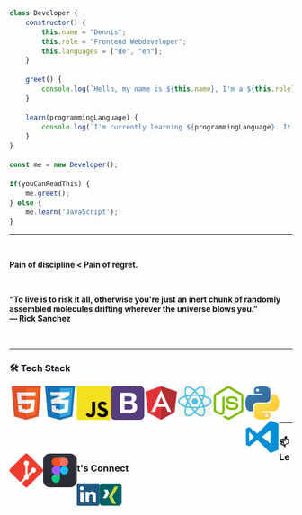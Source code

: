```javascript
class Developer {
    constructor() {
        this.name = "Dennis";
        this.role = "Frontend Webdeveloper";
        this.languages = ["de", "en"];
    }
    
    greet() {
        console.log(`Hello, my name is ${this.name}, I'm a ${this.role}. Nice to meet you! :)`);
    }
    
    learn(programmingLanguage) {
        console.log(`I'm currently learning ${programmingLanguage}. It is so much fun!`);
    }
}

const me = new Developer();

if(youCanReadThis) {
    me.greet();    
} else {
    me.learn('JavaScript');
}


```

<hr>
<br>
<p><b>Pain of discipline < Pain of regret.<b></p>
<br>
<p><b>“To live is to risk it all, otherwise you're just an inert chunk of randomly assembled molecules drifting wherever the universe blows you.”<br>
— Rick Sanchez<b></p>
<br>
<hr>

### 🛠 Tech Stack
<!-- languages -->
<a href="https://github.com/Reaper922" target="_blank"> 
<img align="left" src="https://github.com/Reaper922/Reaper922/blob/main/images/html.png" alt="HTML" width="60px" />
</a>

<a href="https://github.com/Reaper922" target="_blank"> 
<img align="left" src="https://github.com/Reaper922/Reaper922/blob/main/images/css.png" alt="CSS" width="60px" />
</a>

<a href="https://github.com/Reaper922" target="_blank"> 
<img align="left" src="https://github.com/Reaper922/Reaper922/blob/main/images/javascript.png" alt="JavaScript" width="60px" />
</a>

<a href="https://github.com/Reaper922" target="_blank"> 
<img align="left" src="https://github.com/Reaper922/Reaper922/blob/main/images/bootstrap.png" alt="Bootstrap" width="60px" />
</a>
    
<a href="https://github.com/Reaper922" target="_blank"> 
<img align="left" src="https://github.com/Reaper922/Reaper922/blob/main/images/angular.png" alt="Angular" width="60px" />
</a>

<a href="https://github.com/Reaper922" target="_blank"> 
<img align="left" src="https://github.com/Reaper922/Reaper922/blob/main/images/react.png" alt="React" width="60px" />
</a>

<a href="https://github.com/Reaper922" target="_blank"> 
<img align="left" src="https://github.com/Reaper922/Reaper922/blob/main/images/node.png" alt="Node JS" width="60px" />
</a>

<a href="https://github.com/Reaper922" target="_blank"> 
<img align="left" src="https://github.com/Reaper922/Reaper922/blob/main/images/python.png" alt="Python" width="60px" />
</a>

<!-- tools -->
<a href="https://github.com/Reaper922" target="_blank"> 
<img align="left" src="https://github.com/Reaper922/Reaper922/blob/main/images/visual-studio-code.png" alt="VS Code" width="60px" />
</a>

<a href="https://github.com/Reaper922" target="_blank"> 
<img align="left" src="https://github.com/Reaper922/Reaper922/blob/main/images/git.png?raw=true" alt="Git" width="60px" />
</a>

<a href="https://github.com/Reaper922" target="_blank"> 
<img align="left" src="https://github.com/Reaper922/Reaper922/blob/main/images/figma.png" alt="Figma" width="60px" />
</a>

<br/><br/><br/>

---

### 📫 Let's Connect

<a href="https://www.linkedin.com/in/dennis-ammen-6574a723b">
  <img align="left" alt="LinkedIn" width="40px" src="https://github.com/Reaper922/Reaper922/blob/main/images/linkedin.png" />
</a>
<a href="https://www.xing.com/profile/Dennis_Ammen/cv">
  <img align="left" alt="Xing" width="40px" src="https://github.com/Reaper922/Reaper922/blob/main/images/xing.png" />
</a>
